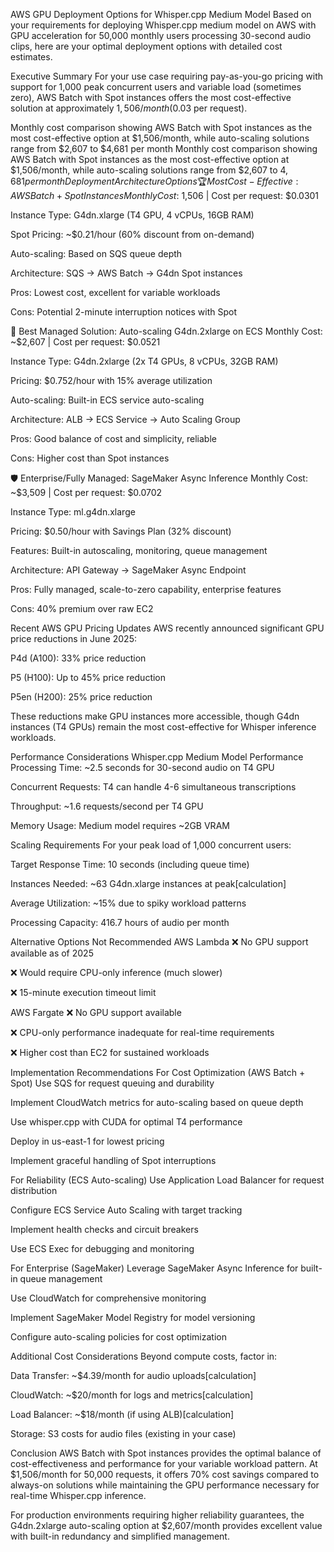 AWS GPU Deployment Options for Whisper.cpp Medium Model
Based on your requirements for deploying Whisper.cpp medium model on AWS with GPU acceleration for 50,000 monthly users processing 30-second audio clips, here are your optimal deployment options with detailed cost estimates.

Executive Summary
For your use case requiring pay-as-you-go pricing with support for 1,000 peak concurrent users and variable load (sometimes zero), AWS Batch with Spot instances offers the most cost-effective solution at approximately $1,506/month ($0.03 per request).

Monthly cost comparison showing AWS Batch with Spot instances as the most cost-effective option at $1,506/month, while auto-scaling solutions range from $2,607 to $4,681 per month
Monthly cost comparison showing AWS Batch with Spot instances as the most cost-effective option at $1,506/month, while auto-scaling solutions range from $2,607 to $4,681 per month
Deployment Architecture Options
🏆 Most Cost-Effective: AWS Batch + Spot Instances
Monthly Cost: ~$1,506 | Cost per request: $0.0301

Instance Type: G4dn.xlarge (T4 GPU, 4 vCPUs, 16GB RAM)

Spot Pricing: ~$0.21/hour (60% discount from on-demand)

Auto-scaling: Based on SQS queue depth

Architecture: SQS → AWS Batch → G4dn Spot instances

Pros: Lowest cost, excellent for variable workloads

Cons: Potential 2-minute interruption notices with Spot

🚀 Best Managed Solution: Auto-scaling G4dn.2xlarge on ECS
Monthly Cost: ~$2,607 | Cost per request: $0.0521

Instance Type: G4dn.2xlarge (2x T4 GPUs, 8 vCPUs, 32GB RAM)

Pricing: $0.752/hour with 15% average utilization

Auto-scaling: Built-in ECS service auto-scaling

Architecture: ALB → ECS Service → Auto Scaling Group

Pros: Good balance of cost and simplicity, reliable

Cons: Higher cost than Spot instances

🛡️ Enterprise/Fully Managed: SageMaker Async Inference
Monthly Cost: ~$3,509 | Cost per request: $0.0702

Instance Type: ml.g4dn.xlarge

Pricing: $0.50/hour with Savings Plan (32% discount)

Features: Built-in autoscaling, monitoring, queue management

Architecture: API Gateway → SageMaker Async Endpoint

Pros: Fully managed, scale-to-zero capability, enterprise features

Cons: 40% premium over raw EC2

Recent AWS GPU Pricing Updates
AWS recently announced significant GPU price reductions in June 2025:

P4d (A100): 33% price reduction

P5 (H100): Up to 45% price reduction

P5en (H200): 25% price reduction

These reductions make GPU instances more accessible, though G4dn instances (T4 GPUs) remain the most cost-effective for Whisper inference workloads.

Performance Considerations
Whisper.cpp Medium Model Performance
Processing Time: ~2.5 seconds for 30-second audio on T4 GPU

Concurrent Requests: T4 can handle 4-6 simultaneous transcriptions

Throughput: ~1.6 requests/second per T4 GPU

Memory Usage: Medium model requires ~2GB VRAM

Scaling Requirements
For your peak load of 1,000 concurrent users:

Target Response Time: 10 seconds (including queue time)

Instances Needed: ~63 G4dn.xlarge instances at peak[calculation]

Average Utilization: ~15% due to spiky workload patterns

Processing Capacity: 416.7 hours of audio per month

Alternative Options Not Recommended
AWS Lambda
❌ No GPU support available as of 2025

❌ Would require CPU-only inference (much slower)

❌ 15-minute execution timeout limit

AWS Fargate
❌ No GPU support available

❌ CPU-only performance inadequate for real-time requirements

❌ Higher cost than EC2 for sustained workloads

Implementation Recommendations
For Cost Optimization (AWS Batch + Spot)
Use SQS for request queuing and durability

Implement CloudWatch metrics for auto-scaling based on queue depth

Use whisper.cpp with CUDA for optimal T4 performance

Deploy in us-east-1 for lowest pricing

Implement graceful handling of Spot interruptions

For Reliability (ECS Auto-scaling)
Use Application Load Balancer for request distribution

Configure ECS Service Auto Scaling with target tracking

Implement health checks and circuit breakers

Use ECS Exec for debugging and monitoring

For Enterprise (SageMaker)
Leverage SageMaker Async Inference for built-in queue management

Use CloudWatch for comprehensive monitoring

Implement SageMaker Model Registry for model versioning

Configure auto-scaling policies for cost optimization

Additional Cost Considerations
Beyond compute costs, factor in:

Data Transfer: ~$4.39/month for audio uploads[calculation]

CloudWatch: ~$20/month for logs and metrics[calculation]

Load Balancer: ~$18/month (if using ALB)[calculation]

Storage: S3 costs for audio files (existing in your case)

Conclusion
AWS Batch with Spot instances provides the optimal balance of cost-effectiveness and performance for your variable workload pattern. At $1,506/month for 50,000 requests, it offers 70% cost savings compared to always-on solutions while maintaining the GPU performance necessary for real-time Whisper.cpp inference.

For production environments requiring higher reliability guarantees, the G4dn.2xlarge auto-scaling option at $2,607/month provides excellent value with built-in redundancy and simplified management.
